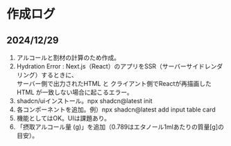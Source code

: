 # 作成ログ

## 2024/12/29

1. アルコールと割材の計算のため作成。
2. Hydration Error : Next.js（React）のアプリをSSR（サーバーサイドレンダリング）するときに、  
   サーバー側で出力されたHTML と クライアント側でReactが再描画したHTML が一致しない場合に起こるエラー。
3. shadcn/uiインストール。npx shadcn@latest init
4. 各コンポーネントを追加。例）npx shadcn@latest add input table card
5. 機能としてはOK。UIは課題あり。
6. 「摂取アルコール量 (g)」を追加（0.789はエタノール1mlあたりの質量[g]の目安）。
